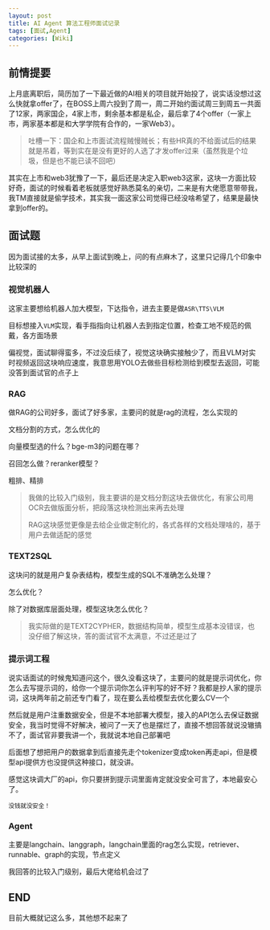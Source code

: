 ```yaml
---
layout: post
title: AI Agent 算法工程师面试记录
tags: [面试,Agent]
categories: [Wiki]
---
```


## 前情提要

上月底离职后，简历加了一下最近做的AI相关的项目就开始投了，说实话没想过这么快就拿offer了，在BOSS上周六投到了周一，周二开始约面试周三到周五一共面了12家，两家国企，4家上市，剩余基本都是私企，最后拿了4个offer（一家上市，两家基本都是和大学学院有合作的，一家Web3）。

> 吐槽一下：国企和上市面试流程贼慢贼长；有些HR真的不给面试后的结果就是吊着，等到实在是没有更好的人选了才发offer过来（虽然我是个垃圾，但是也不能已读不回吧）

其实在上市和web3犹豫了一下，最后还是决定入职web3这家，这块一方面比较好奇，面试的时候看着老板就感觉好熟悉莫名的亲切，二来是有大佬愿意带带我，我TM直接就是偷学技术，其实我一面这家公司觉得已经没啥希望了，结果是最快拿到offer的。

## 面试题

因为面试接的太多，从早上面试到晚上，问的有点麻木了，这里只记得几个印象中比较深的

### 视觉机器人

这家主要想给机器人加大模型，下达指令，进去主要是做`ASR\TTS\VLM`

目标想接入`VLM`实现，看手指指向让机器人去到指定位置，检查工地不规范的佩戴，各方面场景

偏视觉，面试聊得蛮多，不过没后续了，视觉这块确实接触少了，而且VLM对实时视频返回这块响应速度，我意思用YOLO去做些目标检测给到模型去返回，可能没答到面试官的点子上

### RAG

做RAG的公司好多，面试了好多家，主要问的就是rag的流程，怎么实现的

文档分割的方式，怎么优化的

向量模型选的什么？bge-m3的问题在哪？

召回怎么做？reranker模型？

粗排、精排

> 我做的比较入门级别，我主要讲的是文档分割这块去做优化，有家公司用OCR去做版面分析，把段落这块检测出来再去处理
>
> RAG这块感觉更像是去给企业做定制化的，各式各样的文档处理啥的，基于用户去做适配的感觉

### TEXT2SQL

这块问的就是用户复杂表结构，模型生成的SQL不准确怎么处理？

怎么优化？

除了对数据库层面处理，模型这块怎么优化？

> 我实际做的是TEXT2CYPHER，数据结构简单，模型生成基本没错误，也没仔细了解这块，答的面试官不太满意，不过还是过了

### 提示词工程

说实话面试的时候鬼知道问这个，很久没看这块了，主要问的就是提示词优化，你怎么去写提示词的，给你一个提示词你怎么评判写的好不好？我都是抄人家的提示词，这块两年前之前还专门看了，现在要么丢给模型去优化要么CV一个

然后就是用户注重数据安全，但是不本地部署大模型，接入的API怎么去保证数据安全，我当时觉得不好解决，被问了一天了也是摆烂了，直接不想回答就说没辙搞不了，面试官非要我讲一个，我就说本地自己部署吧

后面想了想把用户的数据拿到后直接先走个tokenizer变成token再走api，但是模型api提供方也没提供这种接口，就没讲。

感觉这块调大厂的api，你只要拼到提示词里面肯定就没安全可言了，本地最安心了。

`没钱就没安全！`

### Agent

主要是langchain、langgraph，langchain里面的rag怎么实现，retriever、runnable、graph的实现，节点定义

我回答的比较入门级别，最后大佬给机会过了

## END

目前大概就记这么多，其他想不起来了
